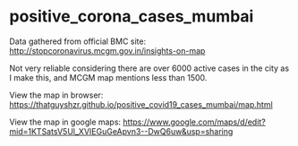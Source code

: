 # positive_corona_cases_mumbai
Data gathered from official BMC site: http://stopcoronavirus.mcgm.gov.in/insights-on-map

Not very reliable considering there are over 6000 active cases in the city as I make this, and MCGM map mentions less than 1500.

View the map in browser: https://thatguyshzr.github.io/positive_covid19_cases_mumbai/map.html

View the map in google maps: https://www.google.com/maps/d/edit?mid=1KTSatsV5Ul_XVIEGuGeApvn3--DwQ6uw&usp=sharing
